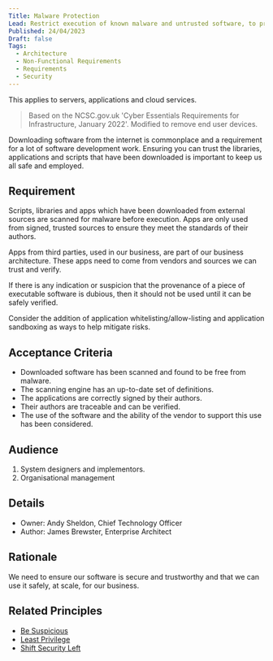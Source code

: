 ```yaml
---
Title: Malware Protection
Lead: Restrict execution of known malware and untrusted software, to prevent harmful code from causing damage or accessing sensitive data.
Published: 24/04/2023
Draft: false
Tags:
  - Architecture
  - Non-Functional Requirements
  - Requirements
  - Security
---
```

This applies to servers, applications and cloud services.

> Based on the NCSC.gov.uk 'Cyber Essentials Requirements for Infrastructure, January 2022'. Modified to remove end user devices.

Downloading software from the internet is commonplace and a requirement for a lot of software development work. Ensuring you can trust the libraries, applications and scripts that have been downloaded is important to keep us all safe and employed.

## Requirement

Scripts, libraries and apps which have been downloaded from external sources are scanned for malware before execution. Apps are only used from signed, trusted sources to ensure they meet the standards of their authors.

Apps from third parties, used in our business, are part of our business architecture. These apps need to come from vendors and sources we can trust and verify.

If there is any indication or suspicion that the provenance of a piece of executable software is dubious, then it should not be used until it can be safely verified.

Consider the addition of application whitelisting/allow-listing and application sandboxing as ways to help mitigate risks.

## Acceptance Criteria

* Downloaded software has been scanned and found to be free from malware.
* The scanning engine has an up-to-date set of definitions.
* The applications are correctly signed by their authors.
* Their authors are traceable and can be verified.
* The use of the software and the ability of the vendor to support this use has been considered.

## Audience

  1. System designers and implementors.
  2. Organisational management

## Details

* Owner: Andy Sheldon, Chief Technology Officer
* Author: James Brewster, Enterprise Architect

## Rationale

We need to ensure our software is secure and trustworthy and that we can use it safely, at scale, for our business.

## Related Principles

* [Be Suspicious](xref:be-suspicious)
* [Least Privilege](xref:least-privilege)
* [Shift Security Left](xref:shift-security-left)

